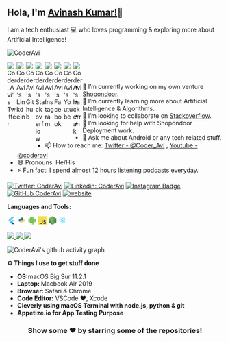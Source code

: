 ## Hola, I'm [Avinash Kumar!](http://www.coderavi.tech)👋
I am a tech enthusiast 💻 who loves programming & exploring more about Artificial Intelligence!

<p align="left"> <img src="https://komarev.com/ghpvc/?username=CoderAvi&label=Profile views&color=green&style=plastic" alt="CoderAvi" /> </p>
<a href="https://twitter.com/Coder_Avi">
  <img align="left" alt="Coder_Avi's Twitter" width="22px" src="https://cdn.jsdelivr.net/npm/simple-icons@v3/icons/twitter.svg" />
</a>
<a href="https://www.linkedin.com/in/coder-avi/">
  <img align="left" alt="Coder Avi's Linkdein" width="22px" src="https://cdn.jsdelivr.net/npm/simple-icons@v3/icons/linkedin.svg" />
</a>
<a href="https://github.com/CoderAvi/">
  <img align="left" alt="Coder Avi's Github" width="22px" src="https://cdn.jsdelivr.net/npm/simple-icons@v3/icons/github.svg" />
</a>
<a href="https://stackoverflow.com/users/15208961/coderavi?tab=profile">
  <img align="left" alt="CoderAvi's Stackoverflow" width="22px" src="https://cdn.jsdelivr.net/npm/simple-icons@v3/icons/stackoverflow.svg" />
</a>
<a href="https://www.instagram.com/coder_avi/">
  <img align="left" alt="Coder Avi's Instagram" width="22px" src="https://cdn.jsdelivr.net/npm/simple-icons@v3/icons/instagram.svg" />
</a>
<a href="https://www.facebook.com/coderavinash/">
  <img align="left" alt="Coder Avi's Facebook" width="22px" src="https://cdn.jsdelivr.net/npm/simple-icons@v3/icons/facebook.svg" />
</a>
<a href="https://www.youtube.com/channel/UCrsaXuRFNGTB8LYqwYFlICA">
  <img align="left" alt="Coder Avi's Youtube" width="22px" src="https://cdn.jsdelivr.net/npm/simple-icons@v3/icons/youtube.svg" />
</a>
<a href="https://www.hackerrank.com/Avi_Avinash">
  <img align="left" alt="Coder Avi's hackerrank" width="22px" src="https://cdn.jsdelivr.net/npm/simple-icons@v3/icons/hackerrank.svg" />
</a>
<br/>
<br/>


- 🔭 I’m currently working on my own venture [Shopondoor](https://shopondoor.com/).
- 🌱 I’m currently learning more about Artificial Intelligence & Algorithms.
- 👯 I’m looking to collaborate on [Stackoverflow](https://stackoverflow.com/users/15208961/coderavi?tab=profile).
- 🤔 I’m looking for help with Shopondoor Deployment work.
- 💬 Ask me about Android or any tech related stuff.
- 📫 How to reach me: [Twitter - @Coder_Avi](https://twitter.com/Coder_Avi) , [Youtube - @coderavi](https://www.youtube.com/channel/UCrsaXuRFNGTB8LYqwYFlICA)
- 😄 Pronouns: He/His   
- ⚡ Fun fact: I spend almost 12 hours listening podcasts everyday.        
           
 
[![Twitter: CoderAvi](https://img.shields.io/twitter/follow/Coder_Avi?style=social)](https://twitter.com/Coder_Avi)
[![Linkedin: CoderAvi](https://img.shields.io/badge/-coderavi-blue?style=flat-square&logo=Linkedin&logoColor=white&link=https://www.linkedin.com/in/coder-avi/)](https://www.linkedin.com/in/coder-avi/)
[![Instagram Badge](https://img.shields.io/badge/-Instagram-e4405f?style=flat-square&logo=Instagram&logoColor=white)](https://www.instagram.com/coder_avi/) 
[![GitHub CoderAvi](https://img.shields.io/github/followers/CoderAvi?label=follow&style=social)](https://github.com/CoderAvi)
[![website](https://img.shields.io/badge/Portfolio-coderavi.tech-2648ff?style=flat-square&logo=google-chrome)](http://coderavi.tech/)

**Languages and Tools:**  

<code><img height="20" src="https://raw.githubusercontent.com/github/explore/80688e429a7d4ef2fca1e82350fe8e3517d3494d/topics/flutter/flutter.png"></code>
<code><img height="20" src="https://raw.githubusercontent.com/github/explore/80688e429a7d4ef2fca1e82350fe8e3517d3494d/topics/python/python.png"></code>
<code><img height="20" src="https://raw.githubusercontent.com/github/explore/80688e429a7d4ef2fca1e82350fe8e3517d3494d/topics/android/android.png"></code>
<code><img height="20" src="https://raw.githubusercontent.com/github/explore/80688e429a7d4ef2fca1e82350fe8e3517d3494d/topics/javascript/javascript.png"></code>
<code><img height="20" src="https://raw.githubusercontent.com/github/explore/80688e429a7d4ef2fca1e82350fe8e3517d3494d/topics/nodejs/nodejs.png"></code>
<code><img height="20" src="https://raw.githubusercontent.com/github/explore/80688e429a7d4ef2fca1e82350fe8e3517d3494d/topics/react/react.png"></code>   

<a href="https://github.com/CoderAvi">
 <img height="116em" src="https://github-readme-stats-eight-theta.vercel.app/api?username=CoderAvi&show_icons=true&theme=algolia&include_all_commits=true&count_private=true"/>
<img height="115em" src="https://github-readme-stats-eight-theta.vercel.app/api/top-langs/?username=CoderAvi&layout=compact&langs_count=6&theme=algolia"/>
<img height="115em" src="https://github-readme-streak-stats.herokuapp.com/?user=CoderAvi&show_icons=true&locale=en&layout=compact&theme=algolia&line_height=0" />
</a>

![CoderAvi's github activity graph](https://activity-graph.herokuapp.com/graph?username=CoderAvi&bg_color=000000&color=4cd8f0&line=2fc8ee&point=ffffff&area=true&hide_border=true)



  <b>⚙️ Things I use to get stuff done</b></summary>
  	<ul>
  	    <li><b>OS:</b>macOS Big Sur 11.2.1</li>
	    <li><b>Laptop: </b> Macbook Air 2019</li>
  	    <li><b>Browser: </b> Safari & Chrome</li>
	    <li><b>Code Editor:</b> VSCode ❤, Xcode</li>
            <li><b>Cleverly using macOS Terminal with node.js, python & git</li>
		<li><b>Appetize.io for App Testing Purpose</li>
	</ul>	

<div align="center">

### Show some ❤️ by starring some of the repositories!

</div>

